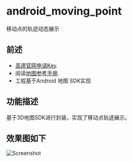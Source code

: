 # android_moving_point
移动点的轨迹动态展示
## 前述 ##
- [高德官网申请Key](http://lbs.amap.com/dev/#/).
- 阅读[地图参考手册](http://a.amap.com/lbs/static/unzip/Android_Map_Doc/index.html).
- 工程基于Android 地图 SDK实现

## 功能描述 ##
基于3D地图SDK进行封装，实现了移动点轨迹展示。

## 效果图如下 ##

![Screenshot](https://raw.githubusercontent.com/amap-demo/android_moving_point/master/apk/screen.png)
